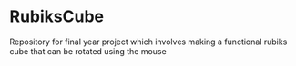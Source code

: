 # RubiksCube
Repository for final year project which involves making a functional rubiks cube that can be rotated using the mouse
